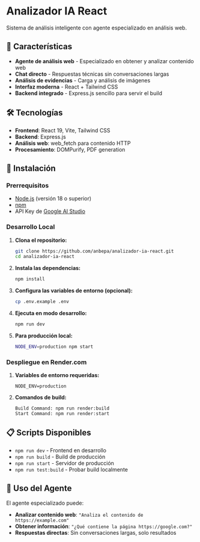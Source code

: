 # Analizador IA React

Sistema de análisis inteligente con agente especializado en análisis web.

## 🚀 Características

- **Agente de análisis web** - Especializado en obtener y analizar contenido web
- **Chat directo** - Respuestas técnicas sin conversaciones largas  
- **Análisis de evidencias** - Carga y análisis de imágenes
- **Interfaz moderna** - React + Tailwind CSS
- **Backend integrado** - Express.js sencillo para servir el build

## 🛠️ Tecnologías

- **Frontend**: React 19, Vite, Tailwind CSS
- **Backend**: Express.js
- **Análisis web**: web_fetch para contenido HTTP
- **Procesamiento**: DOMPurify, PDF generation

## 🚀 Instalación

### Prerrequisitos

- [Node.js](https://nodejs.org/) (versión 18 o superior)
- [npm](https://www.npmjs.com/) 
- API Key de [Google AI Studio](https://aistudio.google.com/app/apikey)

### Desarrollo Local

1. **Clona el repositorio:**
   ```bash
   git clone https://github.com/anbepa/analizador-ia-react.git
   cd analizador-ia-react
   ```

2. **Instala las dependencias:**
   ```bash
   npm install
   ```

3. **Configura las variables de entorno (opcional):**
   ```bash
   cp .env.example .env
   ```

4. **Ejecuta en modo desarrollo:**
   ```bash
   npm run dev
   ```

5. **Para producción local:**
   ```bash
   NODE_ENV=production npm start
   ```

### Despliegue en Render.com

1. **Variables de entorno requeridas:**
   ```
   NODE_ENV=production
   ```

2. **Comandos de build:**
   ```
   Build Command: npm run render:build
   Start Command: npm run render:start
   ```

## 📋 Scripts Disponibles

- `npm run dev` - Frontend en desarrollo
- `npm run build` - Build de producción
- `npm run start` - Servidor de producción
- `npm run test:build` - Probar build localmente

## 🎯 Uso del Agente

El agente especializado puede:
- **Analizar contenido web**: `"Analiza el contenido de https://example.com"`
- **Obtener información**: `"¿Qué contiene la página https://google.com?"`
- **Respuestas directas**: Sin conversaciones largas, solo resultados